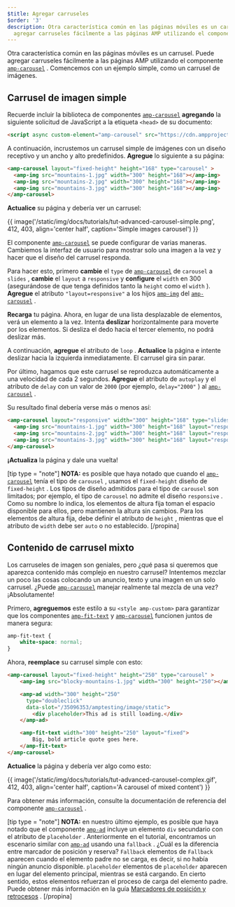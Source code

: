 ```yaml
---
$title: Agregar carruseles
$order: '3'
description: Otra característica común en las páginas móviles es un carrusel. Puede
  agregar carruseles fácilmente a las páginas AMP utilizando el componente amp-carrusel.
---
```


Otra característica común en las páginas móviles es un carrusel. Puede agregar carruseles fácilmente a las páginas AMP utilizando el componente [`amp-carousel`](../../../../documentation/components/reference/amp-carousel.md) . Comencemos con un ejemplo simple, como un carrusel de imágenes.

## Carrusel de imagen simple

Recuerde incluir la biblioteca de componentes [`amp-carousel`](../../../../documentation/components/reference/amp-carousel.md) **agregando** la siguiente solicitud de JavaScript a la etiqueta `<head>` de su documento:

```html
<script async custom-element="amp-carousel" src="https://cdn.ampproject.org/v0/amp-carousel-0.1.js"></script>
```

A continuación, incrustemos un carrusel simple de imágenes con un diseño receptivo y un ancho y alto predefinidos. **Agregue** lo siguiente a su página:

```html
<amp-carousel layout="fixed-height" height="168" type="carousel" >
  <amp-img src="mountains-1.jpg" width="300" height="168"></amp-img>
  <amp-img src="mountains-2.jpg" width="300" height="168"></amp-img>
  <amp-img src="mountains-3.jpg" width="300" height="168"></amp-img>
</amp-carousel>
```

**Actualice** su página y debería ver un carrusel:

{{ image('/static/img/docs/tutorials/tut-advanced-carousel-simple.png', 412, 403, align='center half', caption='Simple images carousel') }}

El componente [`amp-carousel`](../../../../documentation/components/reference/amp-carousel.md) se puede configurar de varias maneras. Cambiemos la interfaz de usuario para mostrar solo una imagen a la vez y hacer que el diseño del carrusel responda.

Para hacer esto, primero **cambie** el `type` de [`amp-carousel`](../../../../documentation/components/reference/amp-carousel.md) de `carousel` a `slides` , **cambie** el `layout` a `responsive` y **configure** el `width` en 300 (asegurándose de que tenga definidos tanto la `height` como el `width` ). **Agregue** el atributo `"layout=responsive"` a los hijos [`amp-img`](../../../../documentation/components/reference/amp-img.md) del [`amp-carousel`](../../../../documentation/components/reference/amp-carousel.md) .

**Recarga** tu página. Ahora, en lugar de una lista desplazable de elementos, verá un elemento a la vez. Intenta **deslizar** horizontalmente para moverte por los elementos. Si desliza el dedo hacia el tercer elemento, no podrá deslizar más.

A continuación, **agregue** el atributo de `loop` . **Actualice** la página e intente deslizar hacia la izquierda inmediatamente. El carrusel gira sin parar.

Por último, hagamos que este carrusel se reproduzca automáticamente a una velocidad de cada 2 segundos. **Agregue** el atributo de `autoplay` y el atributo de `delay` con un valor de `2000` (por ejemplo, `delay="2000"` ) al [`amp-carousel`](../../../../documentation/components/reference/amp-carousel.md) .

Su resultado final debería verse más o menos así:

```html
<amp-carousel layout="responsive" width="300" height="168" type="slides" autoplay delay="2000" loop>
  <amp-img src="mountains-1.jpg" width="300" height="168" layout="responsive"></amp-img>
  <amp-img src="mountains-2.jpg" width="300" height="168" layout="responsive"></amp-img>
  <amp-img src="mountains-3.jpg" width="300" height="168" layout="responsive"></amp-img>
</amp-carousel>
```

**¡Actualiza** la página y dale una vuelta!

[tip type = "note"]
**NOTA:** es posible que haya notado que cuando el [`amp-carousel`](../../../../documentation/components/reference/amp-carousel.md) tenía el tipo de `carousel` , usamos el `fixed-height` diseño de `fixed-height` . Los tipos de diseño admitidos para el tipo de `carousel` son limitados; por ejemplo, el tipo de `carousel` no admite el diseño `responsive` . Como su nombre lo indica, los elementos de altura fija toman el espacio disponible para ellos, pero mantienen la altura sin cambios. Para los elementos de altura fija, debe definir el atributo de `height` , mientras que el atributo de `width` debe ser `auto` o no establecido.
[/propina]

## Contenido de carrusel mixto

Los carruseles de imagen son geniales, pero ¿qué pasa si queremos que aparezca contenido más complejo en nuestro carrusel? Intentemos mezclar un poco las cosas colocando un anuncio, texto y una imagen en un solo carrusel. ¿Puede [`amp-carousel`](../../../../documentation/components/reference/amp-carousel.md) manejar realmente tal mezcla de una vez? ¡Absolutamente!

Primero, **agreguemos** este estilo a su `<style amp-custom>` para garantizar que los componentes [`amp-fit-text`](../../../../documentation/components/reference/amp-fit-text.md) y [`amp-carousel`](../../../../documentation/components/reference/amp-carousel.md) funcionen juntos de manera segura:

```css
amp-fit-text {
    white-space: normal;
}
```

Ahora, **reemplace** su carrusel simple con esto:

```html
<amp-carousel layout="fixed-height" height="250" type="carousel" >
    <amp-img src="blocky-mountains-1.jpg" width="300" height="250"></amp-img>

    <amp-ad width="300" height="250"
      type="doubleclick"
      data-slot="/35096353/amptesting/image/static">
        <div placeholder>This ad is still loading.</div>
    </amp-ad>

    <amp-fit-text width="300" height="250" layout="fixed">
        Big, bold article quote goes here.
    </amp-fit-text>
</amp-carousel>
```

**Actualice** la página y debería ver algo como esto:

{{ image('/static/img/docs/tutorials/tut-advanced-carousel-complex.gif', 412, 403, align='center half', caption='A carousel of mixed content') }}

Para obtener más información, consulte la documentación de referencia del componente [`amp-carousel`](../../../../documentation/components/reference/amp-carousel.md) .

[tip type = "note"]
**NOTA:** en nuestro último ejemplo, es posible que haya notado que el componente [`amp-ad`](../../../../documentation/components/reference/amp-ad.md) incluye un elemento `div` secundario con el atributo de `placeholder` . Anteriormente en el tutorial, encontramos un escenario similar con [`amp-ad`](../../../../documentation/components/reference/amp-ad.md) usando una `fallback` . ¿Cuál es la diferencia entre marcador de posición y reserva? `Fallback` elementos de `Fallback` aparecen cuando el elemento padre no se carga, es decir, si no había ningún anuncio disponible. `placeholder` elementos de `placeholder` aparecen en lugar del elemento principal, mientras se está cargando. En cierto sentido, estos elementos refuerzan el proceso de carga del elemento padre. Puede obtener más información en la guía [Marcadores de posición y retrocesos](../../../../documentation/guides-and-tutorials/develop/style_and_layout/placeholders.md) .
[/propina]
